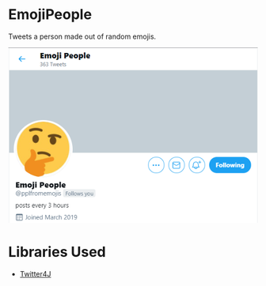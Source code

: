 # EmojiPeople
Tweets a person made out of random emojis.

![](img/page.png)

# Libraries Used
 - [Twitter4J](http://twitter4j.org/en/)
